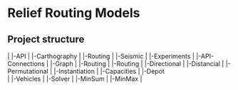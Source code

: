 # Relief Routing Models
## Project structure

|
|-API
|   |-Carthography
|   |-Routing
|   |-Seismic
|
|-Experiments
|   |-API-Connections
|   |-Graph
|   |-Routing
|
|-Routing
|   |-Directional
|   |-Distancial
|   |-Permutational
|
|-Instantiation
|   |-Capacities
|   |-Depot    
|   |-Vehicles
|
|-Solver
|   |-MinSum
|   |-MinMax
|
